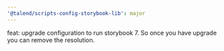 ```yaml
---
'@talend/scripts-config-storybook-lib': major
---
```


feat: upgrade configuration to run storybook 7.
So once you have upgrade you can remove the resolution.
